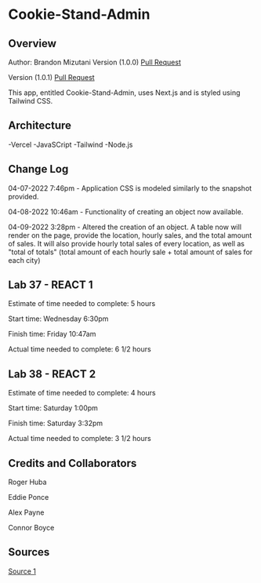 # Cookie-Stand-Admin

## Overview

Author: Brandon Mizutani
Version (1.0.0) [Pull Request](https://github.com/bran2miz/cookie-stand-admin/pull/4)

Version (1.0.1) [Pull Request]()

This app, entitled Cookie-Stand-Admin, uses Next.js and is styled using Tailwind CSS.

## Architecture

-Vercel
-JavaSCript
-Tailwind
-Node.js

## Change Log

04-07-2022 7:46pm - Application CSS is modeled similarly to the snapshot provided.

04-08-2022 10:46am - Functionality of creating an object now available.

04-09-2022 3:28pm - Altered the creation of an object. A table now will render on the page, provide the location, hourly sales, and the total amount of sales. It will also provide hourly total sales of every location, as well as "total of totals" (total amount of each hourly sale + total amount of sales for each city)

## Lab 37 - REACT 1

Estimate of time needed to complete: 5 hours

Start time: Wednesday 6:30pm

Finish time: Friday 10:47am

Actual time needed to complete: 6 1/2 hours

## Lab 38 - REACT 2

Estimate of time needed to complete: 4 hours

Start time: Saturday 1:00pm

Finish time: Saturday 3:32pm

Actual time needed to complete: 3 1/2 hours

## Credits and Collaborators

Roger Huba

Eddie Ponce

Alex Payne

Connor Boyce

## Sources

[Source 1](https://stackoverflow.com/questions/61675192/how-to-get-sum-of-all-map-values-in-javascript)
